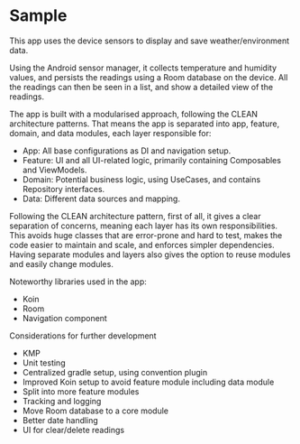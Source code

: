 # Sample

This app uses the device sensors to display and save weather/environment data.

Using the Android sensor manager, it collects temperature and humidity values, and persists the readings using a Room database on the device.
All the readings can then be seen in a list, and show a detailed view of the readings.

The app is built with a modularised approach, following the CLEAN architecture patterns. 
That means the app is separated into app, feature, domain, and data modules, each layer responsible for:
- App: All base configurations as DI and navigation setup.
- Feature: UI and all UI-related logic, primarily containing Composables and ViewModels.
- Domain: Potential business logic, using UseCases, and contains Repository interfaces.
- Data: Different data sources and mapping.

Following the CLEAN architecture pattern, first of all, it gives a clear separation of concerns, meaning each layer has its own responsibilities. This avoids huge classes that are error-prone and hard to test, makes the code easier to maintain and scale, and enforces simpler dependencies.
Having separate modules and layers also gives the option to reuse modules and easily change modules.

Noteworthy libraries used in the app:
- Koin
- Room
- Navigation component

Considerations for further development
- KMP
- Unit testing
- Centralized gradle setup, using convention plugin
- Improved Koin setup to avoid feature module including data module
- Split into more feature modules
- Tracking and logging
- Move Room database to a core module
- Better date handling
- UI for clear/delete readings
